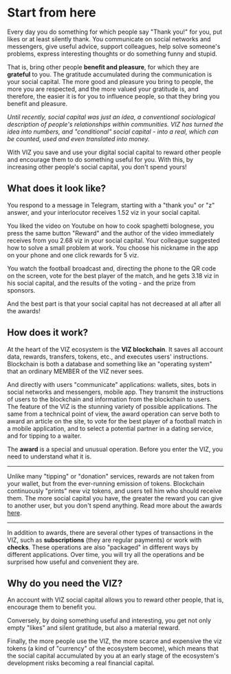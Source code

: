 # Start from here

Every day you do something for which people say "Thank you!" for you, put likes or at least silently thank. You communicate on social networks and messengers, give useful advice, support colleagues, help solve someone's problems, express interesting thoughts or do something funny and stupid.

That is, bring other people **benefit and pleasure**, for which they are **grateful** to you.
The gratitude accumulated during the communication is your social capital. The more good and pleasure you bring to people, the more you are respected, and the more valued your gratitude is, and therefore, the easier it is for you to influence people, so that they bring you benefit and pleasure.

*Until recently, social capital was just an idea, a conventional sociological description of people's relationships within communities. VIZ has turned the idea into numbers, and "conditional" social capital - into a real, which can be counted, used and even translated into money.*

With VIZ you save and use your digital social capital to reward other people and encourage them to do something useful for you. With this, by increasing other people's social capital, you don't spend yours!

## What does it look like?

You respond to a message in Telegram, starting with a "thank you" or "z" answer, and your interlocutor receives 1.52 viz in your social capital.

You liked the video on Youtube on how to cook spaghetti bolognese, you press the same button "Reward" and the author of the video immediately receives from you 2.68 viz in your social capital.
Your colleague suggested how to solve a small problem at work. You choose his nickname in the app on your phone and one click rewards for 5 viz.

You watch the football broadcast and, directing the phone to the QR code on the screen, vote for the best player of the match, and he gets 3.18 viz in his social capital, and the results of the voting - and the prize from sponsors.

And the best part is that your social capital has not decreased at all after all the awards!

## How does it work?

At the heart of the VIZ ecosystem is the **VIZ blockchain**. It saves all account data, rewards, transfers, tokens, etc., and executes users' instructions. Blockchain is both a database and something like an "operating system" that an ordinary MEMBER of the VIZ never sees.

And directly with users "communicate" applications: wallets, sites, bots in social networks and messengers, mobile app. They transmit the instructions of users to the blockchain and information from the blockchain to users. The feature of the VIZ is the stunning variety of possible applications. The same from a technical point of view, the award operation can serve both to award an article on the site, to vote for the best player of a football match in a mobile application, and to select a potential partner in a dating service, and for tipping to a waiter.

The **award** is a special and unusual operation. Before you enter the VIZ, you need to understand what it is.

------

Unlike many "tipping" or "donation" services, rewards are not taken from your wallet, but from the ever-running emission of tokens. Blockchain continuously "prints" new viz tokens, and users tell him who should receive them. The more social capital you have, the greater the reward you can give to another user, but you don't spend anything. Read more about the awards [here]((https://wiki.viz.media/en/users/basics#award)).

------

In addition to awards, there are several other types of transactions in the VIZ, such as **subscriptions** (they are regular payments) or work with **checks**. These operations are also "packaged" in different ways by different applications. Over time, you will try all the operations and be surprised how useful and convenient they are.

## Why do you need the VIZ?

An account with VIZ social capital allows you to reward other people, that is, encourage them to benefit you.

Conversely, by doing something useful and interesting, you get not only empty "likes" and silent gratitude, but also a material reward.

Finally, the more people use the VIZ, the more scarce and expensive the viz tokens (a kind of "currency" of the ecosystem become), which means that the social capital accumulated by you at an early stage of the ecosystem's development risks becoming a real financial capital.
